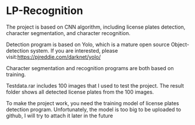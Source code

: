 # LP-Recognition
The project is based on CNN algorithm, including license plates detection, character segmentation, and character recognition.

Detection program is based on Yolo, which is a mature open source Object-detection system. If you are interested, please visit:https://pjreddie.com/darknet/yolo/

Character segmentation and recognition programs are both based on training.

Testdata.rar includes 100 images that I used to test the project. The result folder shows all detected license plates from the 100 images.

To make the project work, you need the training model of license plates detection program. 
Unfortunately, the model is too big to be uploaded to github, I will try to attach it later in the future
